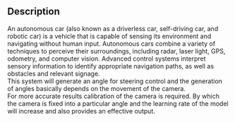 ## Description

An autonomous car (also known as a driverless car, self-driving car, and robotic car) is a vehicle that is capable of sensing its environment and navigating without human input. Autonomous cars combine a variety of techniques to perceive their surroundings, including radar, laser light, GPS, odometry, and computer vision. Advanced control systems interpret sensory information to identify appropriate navigation paths, as well as obstacles and relevant signage.<br>
 This system will generate an angle for steering control and the generation of angles basically depends on the movement of the camera.<br>
 For more accurate results calibration of the camera is required. By which the camera is fixed into a particular angle and the learning rate of the model will increase and also provides an effective output.
 

